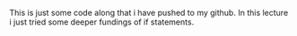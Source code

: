 This is just some code along that i have pushed to my github. In this lecture i just tried some deeper fundings of if statements.
